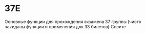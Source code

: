 # 37E
Основные функции для прохождения экзамена 37 группы (чисто накиданы функции и применения для 33 билетов)
Сосите
